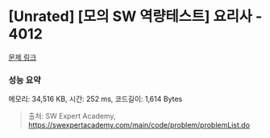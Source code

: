 # [Unrated] [모의 SW 역량테스트] 요리사 - 4012 

[문제 링크](https://swexpertacademy.com/main/code/problem/problemDetail.do?contestProbId=AWIeUtVakTMDFAVH) 

### 성능 요약

메모리: 34,516 KB, 시간: 252 ms, 코드길이: 1,614 Bytes



> 출처: SW Expert Academy, https://swexpertacademy.com/main/code/problem/problemList.do